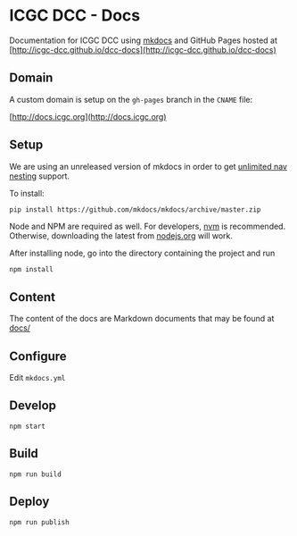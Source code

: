 # ICGC DCC - Docs

Documentation for ICGC DCC using [mkdocs](http://www.mkdocs.org/) and GitHub Pages hosted at [http://icgc-dcc.github.io/dcc-docs](http://icgc-dcc.github.io/dcc-docs)

## Domain

A custom domain is setup on the `gh-pages` branch in the `CNAME` file:

[http://docs.icgc.org](http://docs.icgc.org)

## Setup

We are using an unreleased version of mkdocs in order to get [unlimited nav nesting](https://github.com/mkdocs/mkdocs/issues/6#issuecomment-163625780) support.

To install:

```bash
pip install https://github.com/mkdocs/mkdocs/archive/master.zip
```

Node and NPM are required as well.
For developers, [nvm](https://github.com/creationix/nvm) is recommended.
Otherwise, downloading the latest from [nodejs.org](https://nodejs.org/en/download/) will work.

After installing node, go into the directory containing the project and run
```
npm install
```

## Content

The content of the docs are Markdown documents that may be found at [docs/](docs/)

## Configure

Edit `mkdocs.yml`

## Develop

```shell
npm start
```

## Build

```shell
npm run build
```

## Deploy

```shell
npm run publish
```
